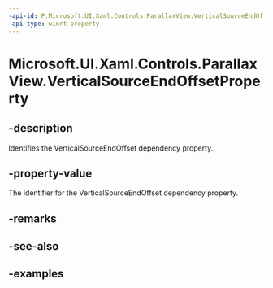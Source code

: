 ```yaml
---
-api-id: P:Microsoft.UI.Xaml.Controls.ParallaxView.VerticalSourceEndOffsetProperty
-api-type: winrt property
---
```

<!-- Property syntax.
public DependencyProperty VerticalSourceEndOffsetProperty { get; }
-->

# Microsoft.UI.Xaml.Controls.ParallaxView.VerticalSourceEndOffsetProperty


## -description

Identifies the VerticalSourceEndOffset dependency property.


## -property-value

The identifier for the VerticalSourceEndOffset dependency property.


## -remarks


## -see-also


## -examples


